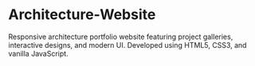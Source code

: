 # Architecture-Website
Responsive architecture portfolio website featuring project galleries, interactive designs, and modern UI. Developed using HTML5, CSS3, and vanilla JavaScript.
